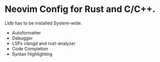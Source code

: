 # Neovim Config for Rust and C/C++.
Lldb has to be installed System-wide.
- Autoformatter
- Debugger
- LSPs clangd and rust-analyzer
- Code Completion
- Syntax Highlighting
 
